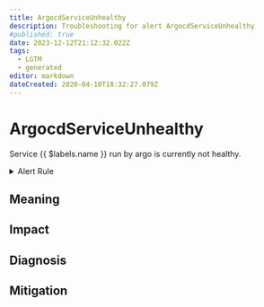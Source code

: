 ```yaml
---
title: ArgocdServiceUnhealthy
description: Troubleshooting for alert ArgocdServiceUnhealthy
#published: true
date: 2023-12-12T21:12:32.022Z
tags: 
  - LGTM
  - generated
editor: markdown
dateCreated: 2020-04-10T18:32:27.079Z
---
```


# ArgocdServiceUnhealthy

Service {{ $labels.name }} run by argo is currently not healthy.

<details>
  <summary>Alert Rule</summary>

{{% rule "argocd/argocd-internal.yml" "ArgocdServiceUnhealthy" %}}

{{% comment %}}

```yaml
alert: ArgocdServiceUnhealthy
expr: argocd_app_info{health_status!="Healthy"} != 0
for: 15m
labels:
    severity: warning
annotations:
    summary: ArgoCD service unhealthy (instance {{ $labels.instance }})
    description: |-
        Service {{ $labels.name }} run by argo is currently not healthy.
          VALUE = {{ $value }}
          LABELS = {{ $labels }}
    runbook: https://github.com/srerun/prometheus-alerts/blob/main/content/runbooks/argocd-internal/ArgocdServiceUnhealthy.md

```

{{% /comment %}}

</details>


## Meaning
[//]: # "Short paragraph that explains what the alert means"


## Impact
[//]: # "What could / will happen if the alert is not addressed"



## Diagnosis
[//]: # "Steps to take to identify the cause of the problem"



## Mitigation
[//]: # "The steps necessary to resolve the alert"
